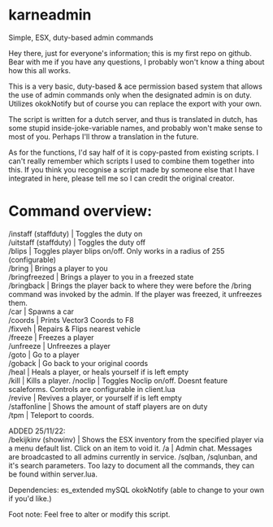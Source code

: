 # karneadmin
Simple, ESX, duty-based admin commands

Hey there, just for everyone's information; this is my first repo on github. Bear with me if you have any questions, I probably won't know a thing about how this all works.

This is a very basic, duty-based & ace permission based system that allows the use of admin commands only when the designated admin is on duty. Utilizes okokNotify but of course you can replace the export with your own.

The script is written for a dutch server, and thus is translated in dutch, has some stupid inside-joke-variable names, and probably won't make sense to most of you. Perhaps I'll throw a translation in the future.

As for the functions, I'd say half of it is copy-pasted from existing scripts. I can't really remember which scripts I used to combine them together into this. If you think you recognise a script made by someone else that I have integrated in here, please tell me so I can credit the original creator.

# Command overview:
/instaff (staffduty) | Toggles the duty on <br>
/uitstaff (staffduty) | Toggles the duty off <br>
/blips | Toggles player blips on/off. Only works in a radius of 255 (configurable) <br>
/bring <id> | Brings a player to you <br>
/bringfreezed <id> | Brings a player to you in a freezed state <br>
/bringback <id> | Brings the player back to where they were before the /bring command was invoked by the admin. If the player was freezed, it unfreezes them. <br>
/car <model> | Spawns a car <br>
/coords | Prints Vector3 Coords to F8 <br>
/fixveh | Repairs & Flips nearest vehicle <br>
/freeze <id> | Freezes a player <br>
/unfreeze <id> | Unfreezes a player <br>
/goto <id> | Go to a player <br>
/goback | Go back to your original coords <br>
/heal <id> | Heals a player, or heals yourself if <id> is left empty <br>
/kill <id> | Kills a player.
/noclip | Toggles Noclip on/off. Doesnt feature scaleforms. Controls are configurable in client.lua <br>
/revive <id> | Revives a player, or yourself if <id> is left empty <br>
/staffonline | Shows the amount of staff players are on duty <br>
/tpm | Teleport to coords. <br>

ADDED 25/11/22: <br>
/bekijkinv <id> (showinv) | Shows the ESX inventory from the specified player via a menu default list. Click on an item to void it.
/a <message> | Admin chat. Messages are broadcasted to all admins currently in service.
/sqlban, /sqlunban, and it's search parameters. Too lazy to document all the commands, they can be found within server.lua.

Dependencies:
es_extended
mySQL
okokNotify (able to change to your own if you'd like.)

Foot note: Feel free to alter or modify this script.